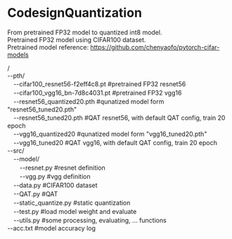 # CodesignQuantization

From pretrained FP32 model to quantized int8 model.  
Pretrained FP32 model using CIFAR100 dataset.  
Pretrained model reference: https://github.com/chenyaofo/pytorch-cifar-models  

/  
--pth/  
　--cifar100_resnet56-f2eff4c8.pt #pretrained FP32 resnet56  
　--cifar100_vgg16_bn-7d8c4031.pt #pretrained FP32 vgg16  
　--resnet56_quantized20.pth #qunatized model form "resnet56_tuned20.pth"  
　--resnet56_tuned20.pth #QAT resnet56, with default QAT config, train 20 epoch  
　--vgg16_quantized20 #qunatized model form "vgg16_tuned20.pth"  
　--vgg16_tuned20 #QAT vgg16, with default QAT config, train 20 epoch  
--src/  
　--model/  
　　--resnet.py #resnet definition  
　　--vgg.py #vgg definition  
　--data.py #CIFAR100 dataset  
　--QAT.py #QAT  
　--static_quantize.py #static quantization  
　--test.py #load model weight and evaluate  
　--utils.py #some processing, evaluating, ... functions  
--acc.txt #model accuracy log  